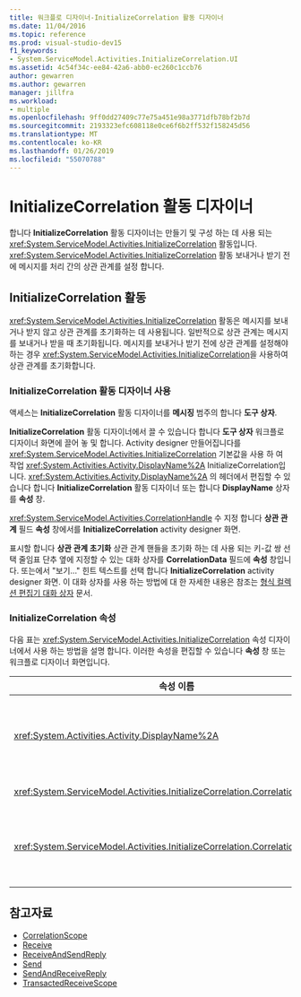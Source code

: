 ```yaml
---
title: 워크플로 디자이너-InitializeCorrelation 활동 디자이너
ms.date: 11/04/2016
ms.topic: reference
ms.prod: visual-studio-dev15
f1_keywords:
- System.ServiceModel.Activities.InitializeCorrelation.UI
ms.assetid: 4c54f34c-ee84-42a6-abb0-ec260c1ccb76
author: gewarren
ms.author: gewarren
manager: jillfra
ms.workload:
- multiple
ms.openlocfilehash: 9ff0dd27409c77e75a451e98a3771dfb78bf2b7d
ms.sourcegitcommit: 2193323efc608118e0ce6f6b2ff532f158245d56
ms.translationtype: MT
ms.contentlocale: ko-KR
ms.lasthandoff: 01/26/2019
ms.locfileid: "55070788"
---
```

# <a name="initializecorrelation-activity-designer"></a>InitializeCorrelation 활동 디자이너

합니다 **InitializeCorrelation** 활동 디자이너는 만들기 및 구성 하는 데 사용 되는 <xref:System.ServiceModel.Activities.InitializeCorrelation> 활동입니다. <xref:System.ServiceModel.Activities.InitializeCorrelation> 활동 보내거나 받기 전에 메시지를 처리 간의 상관 관계를 설정 합니다.

## <a name="the-initializecorrelation-activity"></a>InitializeCorrelation 활동

<xref:System.ServiceModel.Activities.InitializeCorrelation> 활동은 메시지를 보내거나 받지 않고 상관 관계를 초기화하는 데 사용됩니다. 일반적으로 상관 관계는 메시지를 보내거나 받을 때 초기화됩니다. 메시지를 보내거나 받기 전에 상관 관계를 설정해야 하는 경우 <xref:System.ServiceModel.Activities.InitializeCorrelation>을 사용하여 상관 관계를 초기화합니다.

### <a name="using-the-initializecorrelation-activity-designer"></a>InitializeCorrelation 활동 디자이너 사용

액세스는 **InitializeCorrelation** 활동 디자이너를 **메시징** 범주의 합니다 **도구 상자**.

**InitializeCorrelation** 활동 디자이너에서 끌 수 있습니다 합니다 **도구 상자** 워크플로 디자이너 화면에 끌어 놓 및 합니다. Activity designer 만들어집니다를 <xref:System.ServiceModel.Activities.InitializeCorrelation> 기본값을 사용 하 여 작업 <xref:System.Activities.Activity.DisplayName%2A> InitializeCorrelation입니다. <xref:System.Activities.Activity.DisplayName%2A> 의 헤더에서 편집할 수 있습니다 합니다 **InitializeCorrelation** 활동 디자이너 또는 합니다 **DisplayName** 상자를 **속성** 창.

<xref:System.ServiceModel.Activities.CorrelationHandle> 수 지정 합니다 **상관 관계** 필드 **속성** 창에서를 **InitializeCorrelation** activity designer 화면.

표시할 합니다 **상관 관계 초기화** 상관 관계 핸들을 초기화 하는 데 사용 되는 키-값 쌍 선택 줄임표 단추 옆에 지정할 수 있는 대화 상자를 **CorrelationData** 필드에 **속성** 창입니다. 또는에서 "보기..." 힌트 텍스트를 선택 합니다 **InitializeCorrelation** activity designer 화면. 이 대화 상자를 사용 하는 방법에 대 한 자세한 내용은 참조는 [형식 컬렉션 편집기 대화 상자](../workflow-designer/type-collection-editor-dialog-box.md) 문서.

### <a name="the-initializecorrelation-properties"></a>InitializeCorrelation 속성

다음 표는 <xref:System.ServiceModel.Activities.InitializeCorrelation> 속성 디자이너에서 사용 하는 방법을 설명 합니다. 이러한 속성을 편집할 수 있습니다 **속성** 창 또는 워크플로 디자이너 화면입니다.

|속성 이름|필수|용도|
|-|--------------|-|
|<xref:System.Activities.Activity.DisplayName%2A>|False|<xref:System.ServiceModel.Activities.InitializeCorrelation> 활동의 이름입니다. 기본값은 InitializeCorrelation입니다.<br /><br /> 하지만 기본이 아닌 값의 식별 사용 <xref:System.Activities.Activity.DisplayName%2A> 엄격 하 게 필요 하지 않습니다 것이 좋습니다.|
|<xref:System.ServiceModel.Activities.InitializeCorrelation.Correlation%2A>|False|상관 관계에서 워크플로 활동을 연결하는 데 사용되는 <xref:System.ServiceModel.Activities.CorrelationHandle>입니다.|
|<xref:System.ServiceModel.Activities.InitializeCorrelation.CorrelationData%2A>|False|메시지를 워크플로 인스턴스와 연결하는 상관 관계 데이터의 사전입니다.<br /><br /> 사용 된 **상관 관계 초기화** 대화 상자를 구성할 수는 <xref:System.ServiceModel.Activities.InitializeCorrelation.CorrelationData%2A>합니다. 사용에 대 한 자세한 내용은이 대화 상자를 참조 합니다 [형식 컬렉션 편집기 대화 상자](../workflow-designer/type-collection-editor-dialog-box.md) 문서.|

## <a name="see-also"></a>참고자료

- [CorrelationScope](../workflow-designer/correlationscope-activity-designer.md)
- [Receive](../workflow-designer/receive-activity-designer.md)
- [ReceiveAndSendReply](../workflow-designer/receiveandsendreply-template-designer.md)
- [Send](../workflow-designer/send-activity-designer.md)
- [SendAndReceiveReply](../workflow-designer/sendandreceivereply-template-designer.md)
- [TransactedReceiveScope](../workflow-designer/transactedreceivescope-activity-designer.md)